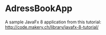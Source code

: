 # AdressBookApp
A sample JavaFx 8 application from this tutorial:
http://code.makery.ch/library/javafx-8-tutorial/

